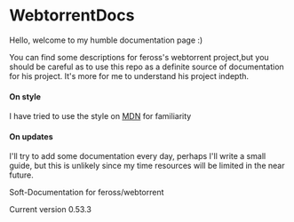 # WebtorrentDocs
Hello, welcome to my humble documentation page :)


You can find some descriptions for feross's webtorrent project,but you should be careful as to use this repo as a definite source of documentation for his project. It's more for me to understand his project indepth.

#### On style
I have tried to use the style on [MDN](https://developer.mozilla.org/en-US/docs/Web/JavaScript) for familiarity

#### On updates
I'll try to add some documentation every day, perhaps I'll write a small guide, but this is unlikely since my time resources will be limited in the near future.


Soft-Documentation for feross/webtorrent 


Current version 0.53.3

